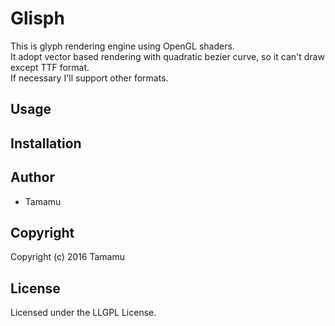 # Glisph

This is glyph rendering engine using OpenGL shaders.  
It adopt vector based rendering with quadratic bezier curve, so it can't draw except TTF format.  
If necessary I'll support other formats.

## Usage

## Installation

## Author

* Tamamu

## Copyright

Copyright (c) 2016 Tamamu

## License

Licensed under the LLGPL License.
